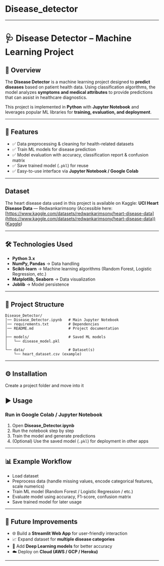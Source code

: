 # Disease_detector

---

# 🩺 Disease Detector – Machine Learning Project

## 📌 Overview

The **Disease Detector** is a machine learning project designed to **predict diseases** based on patient health data.
Using classification algorithms, the model analyzes **symptoms and medical attributes** to provide predictions that can assist in healthcare diagnostics.

This project is implemented in **Python** with **Jupyter Notebook** and leverages popular ML libraries for **training, evaluation, and deployment**.

---

## 🚀 Features

* ✅ Data preprocessing & cleaning for health-related datasets
* ✅ Train ML models for disease prediction
* ✅ Model evaluation with accuracy, classification report & confusion matrix
* ✅ Save trained model (`.pkl`) for reuse
* ✅ Easy-to-use interface via **Jupyter Notebook / Google Colab**

---

## Dataset

The heart disease data used in this project is available on Kaggle:
**UCI Heart Disease Data** — Redwankarimsony
(Accessible here: [https://www.kaggle.com/datasets/redwankarimsony/heart-disease-data](https://www.kaggle.com/datasets/redwankarimsony/heart-disease-data)) ([Kaggle][1])

---

## 🛠️ Technologies Used

* **Python 3.x**
* **NumPy, Pandas** → Data handling
* **Scikit-learn** → Machine learning algorithms (Random Forest, Logistic Regression, etc.)
* **Matplotlib, Seaborn** → Data visualization
* **Joblib** → Model persistence

---

## 📂 Project Structure

```
Disease_Detector/
│── Disease_Detector.ipynb   # Main Jupyter Notebook
│── requirements.txt         # Dependencies
│── README.md                # Project documentation
│
├── models/                  # Saved ML models
│   └── disease_model.pkl
│
└── data/                    # Dataset(s)
    └── heart_dataset.csv (example)
```

---

## ⚙️ Installation

 Create a project folder and move into it

## ▶️ Usage

### Run in Google Colab / Jupyter Notebook

1. Open **Disease\_Detector.ipynb**
2. Run the notebook step by step
3. Train the model and generate predictions
4. (Optional) Use the saved model (`.pkl`) for deployment in other apps

---

## 📊 Example Workflow

* Load dataset
* Preprocess data (handle missing values, encode categorical features, scale numerics)
* Train ML model (Random Forest / Logistic Regression / etc.)
* Evaluate model using accuracy, F1-score, confusion matrix
* Save trained model for later usage

---

## 🔮 Future Improvements

* 🌐 Build a **Streamlit Web App** for user-friendly interaction
* 📈 Expand dataset for **multiple disease categories**
* 🤖 Add **Deep Learning models** for better accuracy
* ☁️ Deploy on **Cloud (AWS / GCP / Heroku)**

---
[1]: https://www.kaggle.com/datasets/redwankarimsony/heart-disease-data?utm_source=chatgpt.com "UCI Heart Disease Data - Kaggle"
